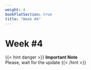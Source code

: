```yaml
---
weight: 4
bookFlatSection: true
title: "Week #4"
---
```


# **Week #4**

{{< hint danger >}}
**Important Note**  
Please, wait for the update
{{< /hint >}}
